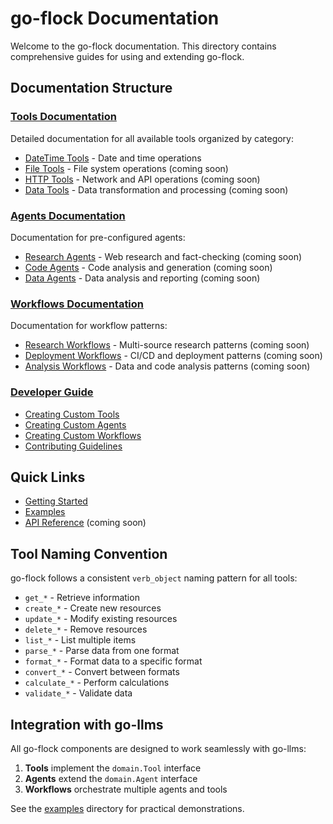 # go-flock Documentation

Welcome to the go-flock documentation. This directory contains comprehensive guides for using and extending go-flock.

## Documentation Structure

### [Tools Documentation](./tools/)
Detailed documentation for all available tools organized by category:
- [DateTime Tools](./tools/datetime.md) - Date and time operations
- [File Tools](./tools/file.md) - File system operations (coming soon)
- [HTTP Tools](./tools/http.md) - Network and API operations (coming soon)
- [Data Tools](./tools/data.md) - Data transformation and processing (coming soon)

### [Agents Documentation](./agents/)
Documentation for pre-configured agents:
- [Research Agents](./agents/research.md) - Web research and fact-checking (coming soon)
- [Code Agents](./agents/code.md) - Code analysis and generation (coming soon)
- [Data Agents](./agents/data.md) - Data analysis and reporting (coming soon)

### [Workflows Documentation](./workflows/)
Documentation for workflow patterns:
- [Research Workflows](./workflows/research.md) - Multi-source research patterns (coming soon)
- [Deployment Workflows](./workflows/deployment.md) - CI/CD and deployment patterns (coming soon)
- [Analysis Workflows](./workflows/analysis.md) - Data and code analysis patterns (coming soon)

### [Developer Guide](./developer/)
- [Creating Custom Tools](./developer/creating-tools.md)
- [Creating Custom Agents](./developer/creating-agents.md)
- [Creating Custom Workflows](./developer/creating-workflows.md)
- [Contributing Guidelines](./developer/contributing.md)

## Quick Links

- [Getting Started](../README.md#getting-started)
- [Examples](../examples/)
- [API Reference](#) (coming soon)

## Tool Naming Convention

go-flock follows a consistent `verb_object` naming pattern for all tools:

- `get_*` - Retrieve information
- `create_*` - Create new resources
- `update_*` - Modify existing resources
- `delete_*` - Remove resources
- `list_*` - List multiple items
- `parse_*` - Parse data from one format
- `format_*` - Format data to a specific format
- `convert_*` - Convert between formats
- `calculate_*` - Perform calculations
- `validate_*` - Validate data

## Integration with go-llms

All go-flock components are designed to work seamlessly with go-llms:

1. **Tools** implement the `domain.Tool` interface
2. **Agents** extend the `domain.Agent` interface
3. **Workflows** orchestrate multiple agents and tools

See the [examples](../examples/) directory for practical demonstrations.